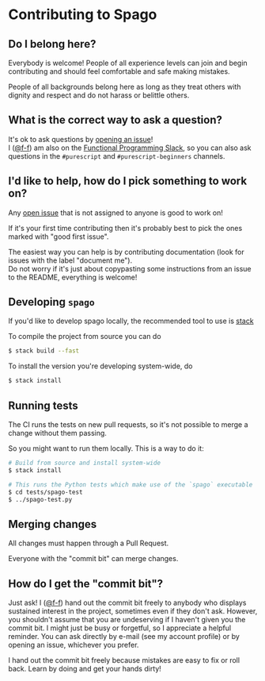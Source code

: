 # Contributing to Spago


## Do I belong here?

Everybody is welcome! People of all experience levels can join and begin contributing and
should feel comfortable and safe making mistakes.

People of all backgrounds belong here as long as they treat others with dignity
and respect and do not harass or belittle others.


## What is the correct way to ask a question?

It's ok to ask questions by [opening an issue][spago-issues]!  
I ([@f-f][f-f]) am also on the [Functional Programming Slack][fp-slack], so you can also ask
questions in the `#purescript` and `#purescript-beginners` channels.


## I'd like to help, how do I pick something to work on?

Any [open issue][spago-issues] that is not assigned to anyone is good to work on!

If it's your first time contributing then it's probably best to pick the ones marked
with "good first issue".

The easiest way you can help is by contributing documentation (look for issues with
the label "document me").  
Do not worry if it's just about copypasting some instructions from an issue to the README,
everything is welcome!


## Developing `spago`

If you'd like to develop spago locally, the recommended tool to use is [stack][stack]

To compile the project from source you can do

```bash
$ stack build --fast
```

To install the version you're developing system-wide, do

```bash
$ stack install
```


## Running tests

The CI runs the tests on new pull requests, so it's not possible to merge a change without them passing.

So you might want to run them locally. This is a way to do it:

```bash
# Build from source and install system-wide
$ stack install

# This runs the Python tests which make use of the `spago` executable
$ cd tests/spago-test
$ ../spago-test.py
```


## Merging changes

All changes must happen through a Pull Request.

Everyone with the "commit bit" can merge changes.


## How do I get the "commit bit"?

Just ask!  I ([@f-f][f-f]) hand out the commit bit freely to anybody who
displays sustained interest in the project, sometimes even if they don't ask.
However, you shouldn't assume that you are undeserving if I haven't given you
the commit bit.  I might just be busy or forgetful, so I appreciate a helpful
reminder.  You can ask directly by e-mail (see my account profile) or by opening
an issue, whichever you prefer.

I hand out the commit bit freely because mistakes are easy to fix or roll back.
Learn by doing and get your hands dirty!


[f-f]: https://github.com/f-f
[stack]: http://haskellstack.org/
[fp-slack]: https://fpchat-invite.herokuapp.com/
[spago-issues]: https://github.com/spacchetti/spago/issues



